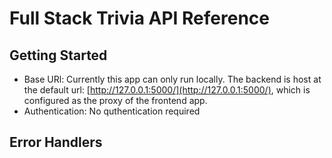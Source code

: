 # Full Stack Trivia API Reference 

## Getting Started
* Base URl: Currently this app can only run locally. The backend is host at the default url: [http://127.0.0.1:5000/](http://127.0.0.1:5000/), which is configured as the proxy of the frontend app.
* Authentication: No quthentication required 

## Error Handlers

## 